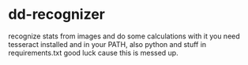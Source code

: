 # dd-recognizer

recognize stats from images and do some calculations with it
you need tesseract installed and in your PATH, also python and stuff in requirements.txt
good luck cause this is messed up.
